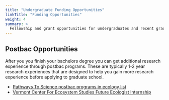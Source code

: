 ```yaml
---
title: "Undergraduate Funding Opportunities"
linkTitle: "Funding Opportunities"
weight: 4
summary: >
  Fellowship and grant opportunities for undergraduates and recent graduates
---
```


## Postbac Opportunities

After you you finish your bachelors degree you can get additional research experience through postbac programs. These are typically 1-2 year research experiences that are designed to help you gain more research experience before applying to graduate school.

- [Pathways To Science postbac programs in ecology list](https://www.pathwaystoscience.org/Discipline.aspx?sort=MED-EcologyEvolution_Ecology%20*%20Evolution#Post-Baccalaureate)
- [Vermont Center For Ecosystem Studies Future Ecologist Internship](https://vtecostudies.org/about-us/employment/)

